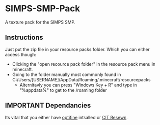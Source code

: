 # SIMPS-SMP-Pack
A texture pack for the SIMPS SMP.

## Instructions
Just put the zip file in your resource packs folder.
Which you can either access though:
- Clicking the "open recource pack folder" in the resource pack menu in minecraft.
- Going to the folder manually most commonly found in C:/Users/[USERNAME]/AppData/Roaming/.minecraft/resourcepacks
  - Alternitavly you can press "Windows Key + R" and type in "%appdata%" to get to the /roaming folder

## IMPORTANT Dependancies
Its vital that you either have [optifine](https://optifine.net/downloads) intsalled or [CIT Resewn](https://modrinth.com/mod/cit-resewn/versions).
